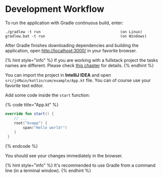 # Development Workflow

To run the application with Gradle continuous build, enter:

```
./gradlew -t run                                    (on Linux)
gradlew.bat -t run                                  (on Windows)
```

After Gradle finishes downloading dependencies and building the application, open [http://localhost:3000/](http://localhost:3000/) in your favorite browser.

{% hint style="info" %}
If you are working with a fullstack project the tasks names are different. Please check [this chapter](../6.-full-stack-development-guide/setting-up-1.md) for details.
{% endhint %}

You can import the project in **IntelliJ IDEA** and open `src/jsMain/kotlin/com/example/App.kt` file. You can of course use your favorite text editor.

Add some code inside the `start` function:

{% code title="App.kt" %}
```kotlin
override fun start() {
    // ...
    root("kvapp") {
        span("Hello world!")
    }
 }
```
{% endcode %}

You should see your changes immediately in the browser.

{% hint style="info" %}
It's recommended to use Gradle from a command line (in a terminal window).
{% endhint %}

